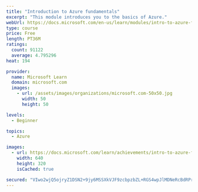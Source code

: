 ```yaml
---
title: "Introduction to Azure fundamentals"
excerpt: "This module introduces you to the basics of Azure."
webUrl: https://docs.microsoft.com/en-us/learn/modules/intro-to-azure-fundamentals/
type: course
price: Free
length: PT36M
ratings:
  count: 91122
  average: 4.795296
heat: 194

provider:
  name: Microsoft Learn
  domain: microsoft.com
  images:
    - url: /assets/images/organizations/microsoft.com-50x50.jpg
      width: 50
      height: 50

levels:
  - Beginner

topics:
  - Azure

images:
  - url: https://docs.microsoft.com/learn/achievements/intro-to-azure-fundamentals-social.png
    width: 640
    height: 320
    isCached: true

secured: "VIwo2wjQ5ojryZ1DSN2+9jy6MSSXkVJF9zcbpzbZL+RGS4wpJlMDNeRcBdRPrnCsKED2H/waQKtKQw9j2FPYSs09IIdC16EGNEDwR1QJZ+2t8yt34SSDY6OkYLK0jG+rxiS/1m4ETrCBOGbC11Q9Uq/G/IDXqIml5U1f8d1Nf9dYVwnDU7Vmp4rqesOfTjJpZ+p9D2x42Qx+9c+rfxj+7x2BAHMN9ZvbcvTYJ4Hu9Ve72UVjgaVeQ6IDYJzcU0gkmXzK0+fepjm4PEXbNrq6+rY2MMNJbKS2zx2B42Z8AYgsYwlj50Oswdfe/O5Nd+EIazwk1XktzpbEgSbkexF4OwHxwz9Gde43lowlwhvVlBOCOcVTuq5Z1BowmtQ9knm5qR84b9kTO+iunyKI3H9RCwFHNoFPPZIcRlJfGPztjX8RmitOsAjou7hmpiSP6otk;wL6CIS1h+oqKhkbX3TtTsg=="
---
```


